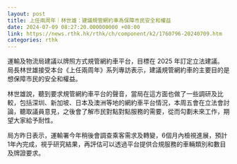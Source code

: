 ```yaml
---
layout: post
title: 上任兩周年｜林世雄：建議規管網約車為保障市民安全和權益
date: 2024-07-09 08:27:20.000000000 +08:00
link: https://news.rthk.hk/rthk/ch/component/k2/1760796-20240709.htm
categories: rthk
---
```


運輸及物流局建議以牌照方式規管網約車平台，目標在 2025 年訂定立法建議。局長林世雄接受本台《上任兩周年》系列專訪表示，建議規管網約車的主要目的是想保障市民的安全和權益。

林世雄說，聽到要求規管網約車平台的聲音，當局在這方面也做了一些調研及比較，包括深圳、新加坡、日本及澳洲等地的網約車平台情況，本周五會在立法會討論，聽取議員意見，之後會了解市民對點對點服務的需要，從而勾劃未來工作，期望大家給予耐性。 

局方昨日表示，運輸署今年稍後會調查乘客需求及轉變，6個月內檢視進展，預計1年內完成，視乎研究結果，再評估可以透過平台提供合規服務的車輛類別和數目及牌證要求。
